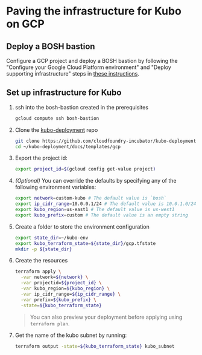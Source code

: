 # Paving the infrastructure for Kubo on GCP

## Deploy a BOSH bastion

Configure a GCP project and deploy a BOSH bastion by following the "Configure your Google Cloud Platform environment" and "Deploy supporting infrastructure" steps in
  [these instructions](https://github.com/cloudfoundry-incubator/bosh-google-cpi-release/blob/c2cdba4f2ac8944ce7eb9749f053d45588932e3b/docs/bosh/README.md).
  
## Set up infrastructure for Kubo

1. ssh into the bosh-bastion created in the prerequisites
    ```bash
    gcloud compute ssh bosh-bastion
    ```

1. Clone the [kubo-deployment](https://github.com/cloudfoundry-incubator/kubo-deployment) repo
    ```bash
    git clone https://github.com/cloudfoundry-incubator/kubo-deployment.git ~/kubo-deployment
    cd ~/kubo-deployment/docs/templates/gcp
    ```

1. Export the project id:

    ```bash
    export project_id=$(gcloud config get-value project)
    ```
      
1. _(Optional)_ You can override the defaults by specifying any of the following 
  environment variables:
   
    ```bash
    export network=custom-kubo # The default value is `bosh`
    export ip_cidr_range=10.0.0.1/24 # The default value is 10.0.1.0/24
    export kubo_region=us-east1 # The default value is us-west1
    export kubo_prefix=custom # The default value is an empty string
    ```

1. Create a folder to store the environment configuration
    ```bash
    export state_dir=~/kubo-env
    export kubo_terraform_state=${state_dir}/gcp.tfstate
    mkdir -p ${state_dir}
    ```

1. Create the resources
    ```bash
    terraform apply \
      -var network=${network} \
      -var projectid=${project_id} \
      -var kubo_region=${kubo_region} \
      -var ip_cidr_range=${ip_cidr_range} \
      -var prefix=${kubo_prefix} \
      -state=${kubo_terraform_state}
    ```
    
    > You can also preview your deployment before applying using `terraform plan`.
   
1. Get the name of the kubo subnet by running:

    ```bash
    terraform output -state=${kubo_terraform_state} kubo_subnet
    ```
